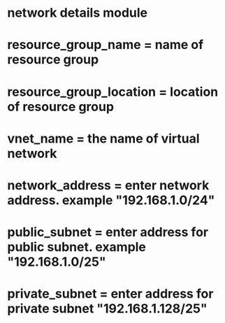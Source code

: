 # network details module
#  resource_group_name = name of resource group

#  resource_group_location = location of resource group

#  vnet_name = the name of virtual network

#  network_address = enter network address. example "192.168.1.0/24"

#  public_subnet = enter address for public subnet. example "192.168.1.0/25"

#  private_subnet = enter address for private subnet "192.168.1.128/25"